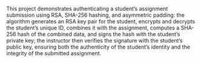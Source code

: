 This project demonstrates authenticating a student’s assignment submission using RSA, SHA-256 hashing, and asymmetric padding: the algorithm generates an RSA key pair for the student, encrypts and decrypts the student’s unique ID, combines it with the assignment, computes a SHA-256 hash of the combined data, and signs the hash with the student’s private key; the instructor then verifies the signature with the student’s public key, ensuring both the authenticity of the student’s identity and the integrity of the submitted assignment.